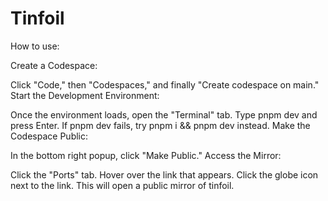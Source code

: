 # Tinfoil
How to use:

Create a Codespace:

Click "Code," then "Codespaces," and finally "Create codespace on main."
Start the Development Environment:

Once the environment loads, open the "Terminal" tab.
Type pnpm dev and press Enter.
If pnpm dev fails, try pnpm i && pnpm dev instead.
Make the Codespace Public:

In the bottom right popup, click "Make Public."
Access the Mirror:

Click the "Ports" tab.
Hover over the link that appears.
Click the globe icon next to the link. This will open a public mirror of tinfoil.
